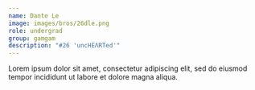 ```yaml
---
name: Dante Le
image: images/bros/26dle.png
role: undergrad
group: gamgam
description: "#26 'uncHEΛRTed'"
---
```


Lorem ipsum dolor sit amet, consectetur adipiscing elit, sed do eiusmod tempor incididunt ut labore et dolore magna aliqua.
